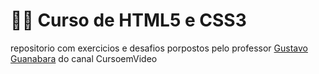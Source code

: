 # 🧑‍🎓 Curso de HTML5 e CSS3
repositorio com exercicios e desafios porpostos pelo professor [Gustavo Guanabara](https://github.com/gustavoguanabara) do canal <a hreaf="https://www.youtube.com/@CursoemVideo">CursoemVideo</a>




